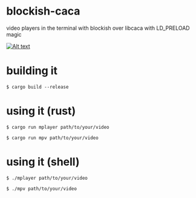 # blockish-caca

video players in the terminal with blockish over libcaca with LD_PRELOAD magic

[![Alt text](https://img.youtube.com/vi/HminM4V40iI/0.jpg)](https://www.youtube.com/watch?v=HminM4V40iI)

# building it

```shell
$ cargo build --release
```

# using it (rust)

```shell
$ cargo run mplayer path/to/your/video
```

```shell
$ cargo run mpv path/to/your/video
```

# using it (shell)

```shell
$ ./mplayer path/to/your/video
```

```shell
$ ./mpv path/to/your/video
```
